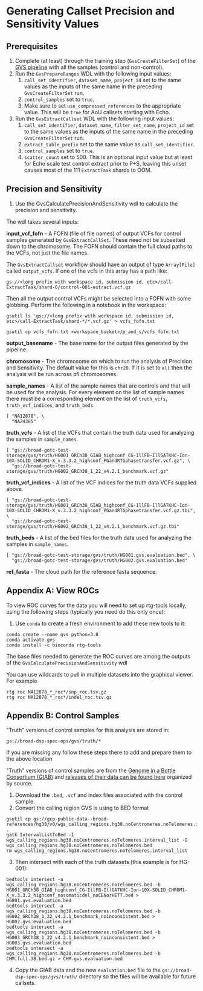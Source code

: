 # Generating Callset Precision and Sensitivity Values

## Prerequisites
1. Complete (at least) through the training step (`GvsCreateFilterSet`) of the [GVS pipeline](../docs/aou/AOU_DELIVERABLES.md) with all the samples (control and non-control).
1. Run the `GvsPrepareRanges` WDL with the following input values:
   1. `call_set_identifier`, `dataset_name`, `project_id` set to the same values as the inputs of the same name in the preceding `GvsCreateFilterSet` run.
   1. `control_samples` set to `true`.
   1. Make sure to set `use_compressed_references` to the appropriate value. This will be `true` for AoU callsets starting with Echo.
1. Run the `GvsExtractCallset` WDL with the following input values:
   1. `call_set_identifier`, `dataset_name`, `filter_set_name`, `project_id` set to the same values as the inputs of the same name in the preceding `GvsCreateFilterSet` run.
   1. `extract_table_prefix` set to the same value as `call_set_identifier`.
   1. `control_samples` set to `true`.
   1. `scatter_count` set to 500. This is an optional input value but at least for Echo scale test control extract prior to P+S, leaving this unset causes most of the 111 `ExtractTaxk` shards to OOM.

## Precision and Sensitivity
1. Use the GvsCalculatePrecisionAndSensitivity wdl to calculate the precision and sensitivity.

The wdl takes several inputs:

**input_vcf_fofn** - A FOFN (file of file names) of output VCFs for control samples generated by `GvsExtractCallSet`. These need not be subsetted down to the chromosome.
The FOFN should contain the full cloud paths to the VCFs, not just the file names.

The `GvsExtractCallset` workflow should have an output of type `Array[File]` called `output_vcfs`. If one of the vcfs in this array has a path like:

```
gs://<long prefix with workspace id, submission id, etc>/call-ExtractTask/shard-0/control-001-extract.vcf.gz
```

Then all the output control VCFs might be selected into a FOFN with some globbing. Perform the following in a notebook
in the workspace:

```
gsutil ls 'gs://<long prefix with workspace id, submission id, etc>/call-ExtractTask/shard-*/*.vcf.gz' > vcfs_fofn.txt

gsutil cp vcfs_fofn.txt <workspace_bucket>/p_and_s/vcfs_fofn.txt
```

**output_basename** - The base name for the output files generated by the pipeline.

**chromosome** - The chromosome on which to run the analysis of Precision and Sensitivity. The default value for this is `chr20`. If it is set to `all` then the analysis will be run across *all* chromosomes.

**sample_names** - A list of the sample names that are controls and that will be used for the analysis. For every element on the list of sample names there must be a corresponding element on the list of `truth_vcfs`, `truth_vcf_indices`, and `truth_beds`.

```
[ "NA12878", \
  "NA24385"
```
**truth_vcfs** - A list of the VCFs that contain the truth data used for analyzing the samples in `sample_names`.

```
[ "gs://broad-gotc-test-storage/gvs/truth/HG001_GRCh38_GIAB_highconf_CG-IllFB-IllGATKHC-Ion-10X-SOLID_CHROM1-X_v.3.3.2_highconf_PGandRTGphasetransfer.vcf.gz", \
  "gs://broad-gotc-test-storage/gvs/truth/HG002_GRCh38_1_22_v4.2.1_benchmark.vcf.gz"
```
**truth_vcf_indices** - A list of the VCF indices for the truth data VCFs supplied above.

```
[ "gs://broad-gotc-test-storage/gvs/truth/HG001_GRCh38_GIAB_highconf_CG-IllFB-IllGATKHC-Ion-10X-SOLID_CHROM1-X_v.3.3.2_highconf_PGandRTGphasetransfer.vcf.gz.tbi", \
  "gs://broad-gotc-test-storage/gvs/truth/HG002_GRCh38_1_22_v4.2.1_benchmark.vcf.gz.tbi"
```

**truth_beds** - A list of the bed files for the truth data used for analyzing the samples in `sample_names`.

```
[ "gs://broad-gotc-test-storage/gvs/truth/HG001.gvs.evaluation.bed", \
  "gs://broad-gotc-test-storage/gvs/truth/HG002.gvs.evaluation.bed"
```

**ref_fasta** - The cloud path for the reference fasta sequence.


## Appendix A: View ROCs
To view ROC curves for the data you will need to set up rtg-tools locally, using the following steps (typically you need do this only once):

1. Use `conda` to create a fresh environment to add these new tools to it:
 ```
 conda create --name gvs python=3.8
 conda activate gvs
 conda install -c bioconda rtg-tools
```
The base files needed to generate the ROC curves are among the outputs of the `GvsCalculatePrecisionAndSensitivity` wdl

You can use wildcards to pull in multiple datasets into the graphical viewer. For example
```
rtg roc NA12878_*_roc*/snp_roc.tsv.gz 
rtg roc NA12878_*_roc*/indel_roc.tsv.gz 
```
## Appendix B: Control Samples

"Truth" versions of control samples for this analysis are stored in:
```
gs://broad-dsp-spec-ops/gvs/truth/*
```

If you are missing any follow these steps there to add and prepare them to the above location

"Truth" versions of control samples are from the [Genome in a Bottle Consortium (GIAB)](https://www.nist.gov/programs-projects/genome-bottle) and [releases of their data can be found here](https://ftp-trace.ncbi.nlm.nih.gov/giab/ftp/release/) organized by source.
1. Download the `.bed`, `.vcf` and index files associated with the control sample.
2. Convert the calling region GVS is using to BED format
```
gsutil cp gs://gcp-public-data--broad-references/hg38/v0/wgs_calling_regions.hg38.noCentromeres.noTelomeres.interval_list .
gatk IntervalListToBed -I wgs_calling_regions.hg38.noCentromeres.noTelomeres.interval_list -O wgs_calling_regions.hg38.noCentromeres.noTelomeres.bed
rm wgs_calling_regions.hg38.noCentromeres.noTelomeres.interval_list
```
3. Then intersect with each of the truth datasets (this example is for HG-001):
```
bedtools intersect -a wgs_calling_regions.hg38.noCentromeres.noTelomeres.bed -b HG001_GRCh38_GIAB_highconf_CG-IllFB-IllGATKHC-Ion-10X-SOLID_CHROM1-X_v.3.3.2_highconf_nosomaticdel_noCENorHET7.bed > HG001.gvs.evaluation.bed
bedtools intersect -a wgs_calling_regions.hg38.noCentromeres.noTelomeres.bed -b HG002_GRCh38_1_22_v4.2.1_benchmark_noinconsistent.bed > HG002.gvs.evaluation.bed
bedtools intersect -a wgs_calling_regions.hg38.noCentromeres.noTelomeres.bed -b HG003_GRCh38_1_22_v4.2.1_benchmark_noinconsistent.bed > HG003.gvs.evaluation.bed
bedtools intersect -a wgs_calling_regions.hg38.noCentromeres.noTelomeres.bed -b CHM.full.38.bed.gz > CHM.gvs.evaluation.bed
```
4. Copy the GIAB data and the new `evaluation.bed` file to the `gs://broad-dsp-spec-ops/gvs/truth/` directory so the files will be available for future callsets.
